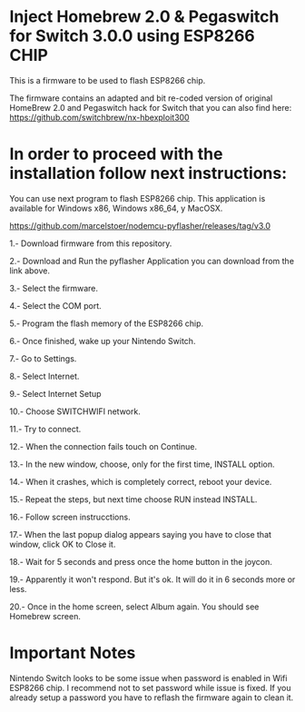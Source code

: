 # Inject Homebrew 2.0 & Pegaswitch for Switch 3.0.0 using ESP8266 CHIP

This is a firmware to be used to flash ESP8266 chip.

The firmware contains an adapted and bit re-coded version of original HomeBrew 2.0 and Pegaswitch hack for Switch that you can also find here: https://github.com/switchbrew/nx-hbexploit300

In order to proceed with the installation follow next instructions:
===================================================================

You can use next program to flash ESP8266 chip. This application is available for Windows x86, Windows x86_64, y MacOSX.

https://github.com/marcelstoer/nodemcu-pyflasher/releases/tag/v3.0

1.- Download firmware from this repository.

2.- Download and Run the pyflasher Application you can download from the link above.

3.- Select the firmware.

4.- Select the COM port.

5.- Program the flash memory of the ESP8266 chip.

6.- Once finished, wake up your Nintendo Switch.

7.- Go to Settings.

8.- Select Internet.

9.- Select Internet Setup

10.- Choose SWITCHWIFI network.

11.- Try to connect.

12.- When the connection fails touch on Continue.

13.- In the new window, choose, only for the first time, INSTALL option.

14.- When it crashes, which is completely correct, reboot your device.

15.- Repeat the steps, but next time choose RUN instead INSTALL.

16.- Follow screen instrucctions.

17.- When the last popup dialog appears saying you have to close that window, click OK to Close it.

18.- Wait for 5 seconds and press once the home button in the joycon.

19.- Apparently it won't respond. But it's ok. It will do it in 6 seconds more or less.

20.- Once in the home screen, select Album again. You should see Homebrew screen.

Important Notes
===============

Nintendo Switch looks to be some issue when password is enabled in Wifi ESP8266 chip. I recommend not to set password while issue is fixed. If you already setup a password you have to reflash the firmware again to clean it.







